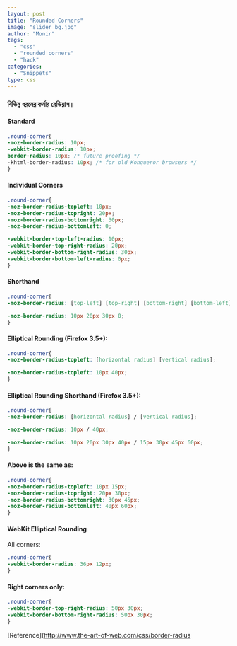 ```yaml
---
layout: post
title: "Rounded Corners"
image: "slider_bg.jpg"
author: "Monir"
tags:
  - "css"
  - "rounded corners"
  - "hack"
categories:
  - "Snippets"
type: css  
---
```


### বিভিন্ন ধরনের কর্নার রেডিয়াস।

#### Standard

```css
.round-corner{
-moz-border-radius: 10px;
-webkit-border-radius: 10px;
border-radius: 10px; /* future proofing */
-khtml-border-radius: 10px; /* for old Konqueror browsers */
}
```

#### Individual Corners

```css
.round-corner{
-moz-border-radius-topleft: 10px;
-moz-border-radius-topright: 20px;
-moz-border-radius-bottomright: 30px;
-moz-border-radius-bottomleft: 0;

-webkit-border-top-left-radius: 10px;
-webkit-border-top-right-radius: 20px;
-webkit-border-bottom-right-radius: 30px;
-webkit-border-bottom-left-radius: 0px;
}
```

#### Shorthand

```css
.round-corner{
-moz-border-radius: [top-left] [top-right] [bottom-right] [bottom-left];

-moz-border-radius: 10px 20px 30px 0;
}
```

#### Elliptical Rounding (Firefox 3.5+):

```css
.round-corner{
-moz-border-radius-topleft: [horizontal radius] [vertical radius];

-moz-border-radius-topleft: 10px 40px;
}
```

#### Elliptical Rounding Shorthand (Firefox 3.5+):

```css
.round-corner{
-moz-border-radius: [horizontal radius] / [vertical radius];

-moz-border-radius: 10px / 40px;

-moz-border-radius: 10px 20px 30px 40px / 15px 30px 45px 60px;
}
```

#### Above is the same as:

```css
.round-corner{
-moz-border-radius-topleft: 10px 15px;
-moz-border-radius-topright: 20px 30px;
-moz-border-radius-bottomright: 30px 45px;
-moz-border-radius-bottomleft: 40px 60px;
}
```

#### WebKit Elliptical Rounding

All corners:

```css
.round-corner{
-webkit-border-radius: 36px 12px;
}
```

#### Right corners only:

```css
.round-corner{
-webkit-border-top-right-radius: 50px 30px;
-webkit-border-bottom-right-radius: 50px 30px;
}
```

[Reference](http://www.the-art-of-web.com/css/border-radius
